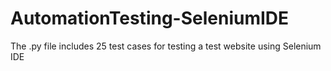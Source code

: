 # AutomationTesting-SeleniumIDE
The .py file includes 25 test cases for testing a test website using Selenium IDE
